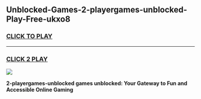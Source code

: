 
## Unblocked-Games-2-playergames-unblocked-Play-Free-ukxo8
<h3>
<a href="https://premium76.site?title=2-playergames-unblocked&ref=23A">CLICK TO PLAY</a></h3>
<hr>

<h3>
<a href="https://premium76.site?title=2-playergames-unblocked&ref=23A">CLICK 2 PLAY</a>
  
</h3>

<a href="https://premium76.site?title=2-playergames-unblocked&ref=23A"><img src="https://clearcache.store/games.png"></a>


**2-playergames-unblocked games unblocked: Your Gateway to Fun and Accessible Online Gaming**
